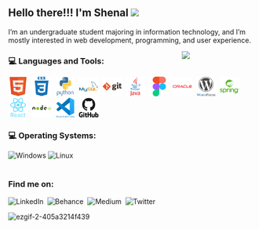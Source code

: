 ## Hello there!!! I'm Shenal <img src="https://user-images.githubusercontent.com/73876759/226433551-14f9455c-0a09-48c1-ba97-b8204c7ce764.gif" width="25px">
I’m an undergraduate student majoring in information technology, and I’m mostly interested in web development, programming, and user experience.

<img align="right" src="https://github.com/Shenixreal/Shenixreal/assets/73876759/ac1054be-9eff-4e61-946e-c4a496d3db61" width="150">

### 💻 Languages and Tools: <br/>
<img src="https://github.com/devicons/devicon/blob/master/icons/html5/html5-original.svg" title="HTML5" alt="HTML" width="40" height="40"/>&nbsp;
<img src="https://github.com/devicons/devicon/blob/master/icons/css3/css3-plain-wordmark.svg"  title="CSS3" alt="CSS" width="40" height="40"/>&nbsp;
<img src="https://github.com/devicons/devicon/blob/master/icons/python/python-original-wordmark.svg" title="Python" alt="Python" width="40" height="40"/>&nbsp;
<img src="https://github.com/devicons/devicon/blob/master/icons/mysql/mysql-original-wordmark.svg" title="MySQL"  alt="MySQL" width="40" height="40"/>&nbsp;
<img src="https://github.com/devicons/devicon/blob/master/icons/git/git-original-wordmark.svg" title="Git" alt="Git" width="40" height="40"/>&nbsp;
<img src="https://github.com/devicons/devicon/blob/master/icons/java/java-original-wordmark.svg" title="Java" alt="Java" width="40" height="40"/>&nbsp;
<img src="https://github.com/devicons/devicon/blob/master/icons/figma/figma-original.svg" title="Figma" alt="Figma" width="40" height="40"/>&nbsp;
<img src="https://github.com/devicons/devicon/blob/master/icons/oracle/oracle-original.svg" title="Oracle" alt="Oracle" width="40" height="40"/>&nbsp;
<img src="https://github.com/devicons/devicon/blob/master/icons/wordpress/wordpress-original.svg" title="Wordpress" alt="Wordpress" width="40" height="40"/>&nbsp;
<img src="https://github.com/devicons/devicon/blob/master/icons/spring/spring-original-wordmark.svg" title="Spring Boot" alt="Spring Boot" width="40" height="40"/>&nbsp;
<img src="https://github.com/devicons/devicon/blob/master/icons/react/react-original-wordmark.svg" title="React.js" alt="React.js" width="40" height="40"/>&nbsp;
<img src="https://github.com/devicons/devicon/blob/master/icons/nodejs/nodejs-original-wordmark.svg" title="Node.js" alt="Node.js" width="40" height="40"/>&nbsp;
<img src="https://github.com/devicons/devicon/blob/master/icons/vscode/vscode-original-wordmark.svg" title="vscode" alt="vscode" width="40" height="40"/>&nbsp;
<img src="https://github.com/devicons/devicon/blob/master/icons/github/github-original-wordmark.svg" title="Github" alt="Github" width="40" height="40"/>
<br/>

### 💻 Operating Systems: <br/>
![Windows](https://img.shields.io/badge/Windows-0078D6?style=for-the-badge&logo=windows&logoColor=white)
![Linux](https://img.shields.io/badge/Linux-FCC624?style=for-the-badge&logo=linux&logoColor=black)
<br/><br/>

### Find me on: <br/>
<img alt="LinkedIn" width="40" href="https://www.linkedin.com/in/shenal-samarawickrama-084330194/" src="https://www.svgrepo.com/show/452047/linkedin-1.svg" />&nbsp;
<img alt="Behance" width="40" href="https://behance.net/shenal" src="https://www.svgrepo.com/show/452165/behance.svg" />&nbsp;
<img alt="Medium" width="40" href="https://medium.com/shenals" src="https://www.svgrepo.com/show/445881/medium.svg" />&nbsp;
<img alt="Twitter" width="40" href="https://twitter.com/shencode" src="https://www.svgrepo.com/show/475689/twitter-color.svg" />&nbsp;

![ezgif-2-405a3214f439](https://user-images.githubusercontent.com/73876759/145714791-caef2b87-a2f6-4874-9160-e3c0df4558d0.gif)



<!-- ![Top Langs](https://github-readme-stats.vercel.app/api/top-langs/?username=shenixreal&theme=tokyonight)-->
